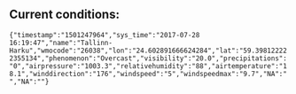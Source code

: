 ## Current conditions: 
 ``` {"timestamp":"1501247964","sys_time":"2017-07-28 16:19:47","name":"Tallinn-Harku","wmocode":"26038","lon":"24.602891666624284","lat":"59.398122222355134","phenomenon":"Overcast","visibility":"20.0","precipitations":"0","airpressure":"1003.3","relativehumidity":"88","airtemperature":"18.1","winddirection":"176","windspeed":"5","windspeedmax":"9.7","NA":"","NA":""} ```
